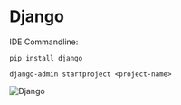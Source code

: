 # Django

IDE Commandline:

    pip install django
    
    django-admin startproject <project-name>

<img src="Images/django1.jpg" alt="Django">

